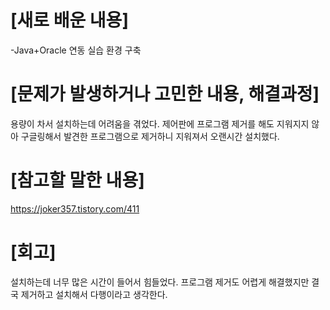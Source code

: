 # [새로 배운 내용]
-Java+Oracle 연동 실습 환경 구축

# [문제가 발생하거나 고민한 내용, 해결과정]
용량이 차서 설치하는데 어려움을 겪었다. 제어판에 프로그램 제거를 해도 지워지지 않아 구글링해서 발견한 프로그램으로 제거하니 지워져서 오랜시간 설치했다.

# [참고할 말한 내용]
https://joker357.tistory.com/411

# [회고]
설치하는데 너무 많은 시간이 들어서 힘들었다. 프로그램 제거도 어렵게 해결했지만 결국 제거하고 설치해서 다행이라고 생각한다.
